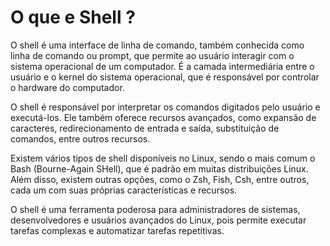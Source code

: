 # O que e Shell ?

O shell é uma interface de linha de comando, também conhecida como linha de comando ou prompt, que permite ao usuário interagir com o sistema operacional de um computador. É a camada intermediária entre o usuário e o kernel do sistema operacional, que é responsável por controlar o hardware do computador.

O shell é responsável por interpretar os comandos digitados pelo usuário e executá-los. Ele também oferece recursos avançados, como expansão de caracteres, redirecionamento de entrada e saída, substituição de comandos, entre outros recursos.

Existem vários tipos de shell disponíveis no Linux, sendo o mais comum o Bash (Bourne-Again SHell), que é padrão em muitas distribuições Linux. Além disso, existem outras opções, como o Zsh, Fish, Csh, entre outros, cada um com suas próprias características e recursos.

O shell é uma ferramenta poderosa para administradores de sistemas, desenvolvedores e usuários avançados do Linux, pois permite executar tarefas complexas e automatizar tarefas repetitivas.
